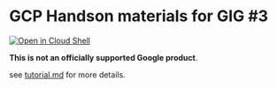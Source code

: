 # GCP Handson materials for GIG #3

[![Open in Cloud Shell](https://gstatic.com/cloudssh/images/open-btn.png)](https://ssh.cloud.google.com/cloudshell/open?cloudshell_git_repo=https://github.com/GoogleCloudPlatform/gcp-getting-started-lab-jp&cloudshell_working_dir=gig/gig01-03&cloudshell_tutorial=tutorial.md)

**This is not an officially supported Google product**.

see [tutorial.md](tutorial.md) for more details.
